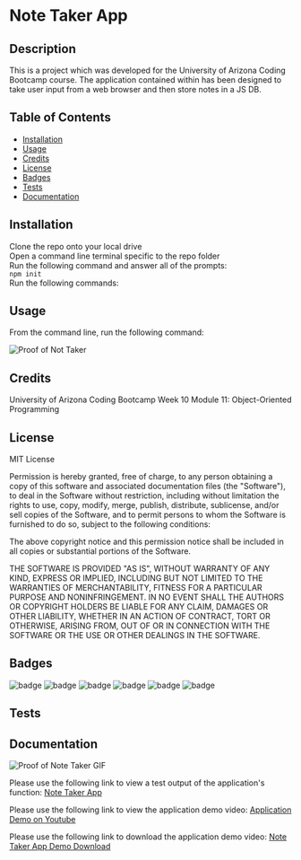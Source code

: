 # Note Taker App

## Description 

This is a project which was developed for the University of Arizona Coding Bootcamp course. The application contained within has been designed to take user input from a web browser and then store notes in a JS DB. 


## Table of Contents 

* [Installation](#installation)
* [Usage](#usage)
* [Credits](#credits)
* [License](#license)
* [Badges](#badges)
* [Tests](#tests)
* [Documentation](#documentation)


## Installation

Clone the repo onto your local drive   
Open a command line terminal specific to the repo folder    
Run the following command and answer all of the prompts:    
`npm init`   
Run the following commands:   
 



## Usage 

From the command line, run the following command:   


![Proof of Not Taker](doc/...?raw=true "Note Taker Still")

## Credits

University of Arizona Coding Bootcamp Week 10 Module 11: Object-Oriented Programming

## License

MIT License

Permission is hereby granted, free of charge, to any person obtaining a copy
of this software and associated documentation files (the "Software"), to deal
in the Software without restriction, including without limitation the rights
to use, copy, modify, merge, publish, distribute, sublicense, and/or sell
copies of the Software, and to permit persons to whom the Software is
furnished to do so, subject to the following conditions:

The above copyright notice and this permission notice shall be included in all
copies or substantial portions of the Software.

THE SOFTWARE IS PROVIDED "AS IS", WITHOUT WARRANTY OF ANY KIND, EXPRESS OR
IMPLIED, INCLUDING BUT NOT LIMITED TO THE WARRANTIES OF MERCHANTABILITY,
FITNESS FOR A PARTICULAR PURPOSE AND NONINFRINGEMENT. IN NO EVENT SHALL THE
AUTHORS OR COPYRIGHT HOLDERS BE LIABLE FOR ANY CLAIM, DAMAGES OR OTHER
LIABILITY, WHETHER IN AN ACTION OF CONTRACT, TORT OR OTHERWISE, ARISING FROM,
OUT OF OR IN CONNECTION WITH THE SOFTWARE OR THE USE OR OTHER DEALINGS IN THE
SOFTWARE.


## Badges

![badge](https://img.shields.io/badge/Javascript-brightgreen)
![badge](https://img.shields.io/badge/jQuery-blue) 
![badge](https://img.shields.io/badge/node.js-lightgrey)
![badge](https://img.shields.io/badge/inquirer-red)
![badge](https://img.shields.io/badge/jest-green)
![badge](https://img.shields.io/badge/express-orange)

## Tests
 

## Documentation

![Proof of Note Taker GIF](doc/??? "Note Taker App GIF")

Please use the following link to view a test output of the application's function: [Note Taker App](??? "Note Taker App Test Output")

Please use the following link to view the application demo video: [Application Demo on Youtube](???? "Note Taker App Video")

Please use the following link to download the application demo video: [Note Taker App Demo Download](doc/???? "Note Taker App Video")


